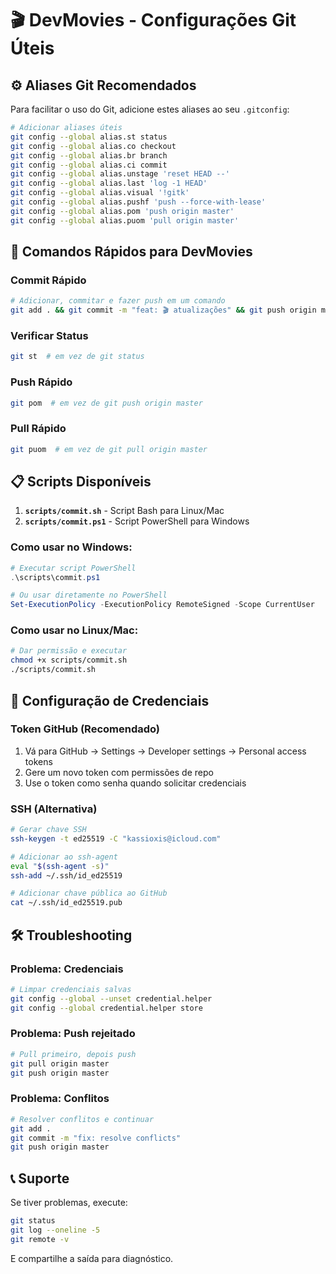 # 🎬 DevMovies - Configurações Git Úteis

## ⚙️ Aliases Git Recomendados

Para facilitar o uso do Git, adicione estes aliases ao seu `.gitconfig`:

```bash
# Adicionar aliases úteis
git config --global alias.st status
git config --global alias.co checkout
git config --global alias.br branch
git config --global alias.ci commit
git config --global alias.unstage 'reset HEAD --'
git config --global alias.last 'log -1 HEAD'
git config --global alias.visual '!gitk'
git config --global alias.pushf 'push --force-with-lease'
git config --global alias.pom 'push origin master'
git config --global alias.puom 'pull origin master'
```

## 🚀 Comandos Rápidos para DevMovies

### Commit Rápido
```bash
# Adicionar, commitar e fazer push em um comando
git add . && git commit -m "feat: 🎬 atualizações" && git push origin master
```

### Verificar Status
```bash
git st  # em vez de git status
```

### Push Rápido
```bash
git pom  # em vez de git push origin master
```

### Pull Rápido
```bash
git puom  # em vez de git pull origin master
```

## 📋 Scripts Disponíveis

1. **`scripts/commit.sh`** - Script Bash para Linux/Mac
2. **`scripts/commit.ps1`** - Script PowerShell para Windows

### Como usar no Windows:
```powershell
# Executar script PowerShell
.\scripts\commit.ps1

# Ou usar diretamente no PowerShell
Set-ExecutionPolicy -ExecutionPolicy RemoteSigned -Scope CurrentUser
```

### Como usar no Linux/Mac:
```bash
# Dar permissão e executar
chmod +x scripts/commit.sh
./scripts/commit.sh
```

## 🔑 Configuração de Credenciais

### Token GitHub (Recomendado)
1. Vá para GitHub → Settings → Developer settings → Personal access tokens
2. Gere um novo token com permissões de repo
3. Use o token como senha quando solicitar credenciais

### SSH (Alternativa)
```bash
# Gerar chave SSH
ssh-keygen -t ed25519 -C "kassioxis@icloud.com"

# Adicionar ao ssh-agent
eval "$(ssh-agent -s)"
ssh-add ~/.ssh/id_ed25519

# Adicionar chave pública ao GitHub
cat ~/.ssh/id_ed25519.pub
```

## 🛠️ Troubleshooting

### Problema: Credenciais
```bash
# Limpar credenciais salvas
git config --global --unset credential.helper
git config --global credential.helper store
```

### Problema: Push rejeitado
```bash
# Pull primeiro, depois push
git pull origin master
git push origin master
```

### Problema: Conflitos
```bash
# Resolver conflitos e continuar
git add .
git commit -m "fix: resolve conflicts"
git push origin master
```

## 📞 Suporte

Se tiver problemas, execute:
```bash
git status
git log --oneline -5
git remote -v
```

E compartilhe a saída para diagnóstico.